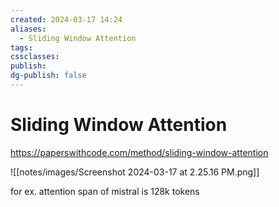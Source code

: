 ```yaml
---
created: 2024-03-17 14:24
aliases:
  - Sliding Window Attention
tags: 
cssclasses: 
publish: 
dg-publish: false
---
```


<!--
tags: 
-->

<!--internal
parent:: [[]]
child:: [[]]
related:: [[]]
-->

<!--external
- [ ] []()
-->

# Sliding Window Attention

https://paperswithcode.com/method/sliding-window-attention

![[notes/images/Screenshot 2024-03-17 at 2.25.16 PM.png]]

for ex. attention span of mistral is 128k tokens